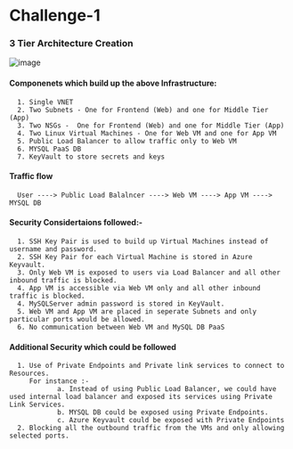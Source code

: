 # Challenge-1

### 3 Tier Architecture Creation

![image](https://user-images.githubusercontent.com/47051115/129131072-905b9d81-2bf0-4de5-885d-19bf2d872d72.png)

#### Componenets which build up the above Infrastructure:
      1. Single VNET
      2. Two Subnets - One for Frontend (Web) and one for Middle Tier (App)
      3. Two NSGs -  One for Frontend (Web) and one for Middle Tier (App)
      4. Two Linux Virtual Machines - One for Web VM and one for App VM 
      5. Public Load Balancer to allow traffic only to Web VM
      6. MYSQL PaaS DB
      7. KeyVault to store secrets and keys
 
#### Traffic flow
      User ----> Public Load Balalncer ----> Web VM ----> App VM ----> MYSQL DB
   
#### Security Considertaions followed:-
      1. SSH Key Pair is used to build up Virtual Machines instead of username and password.
      2. SSH Key Pair for each Virtual Machine is stored in Azure Keyvault.
      3. Only Web VM is exposed to users via Load Balancer and all other inbound traffic is blocked.
      4. App VM is accessible via Web VM only and all other inbound traffic is blocked.
      4. MySQLServer admin password is stored in KeyVault.
      5. Web VM and App VM are placed in seperate Subnets and only particular ports would be allowed.
      6. No communication between Web VM and MySQL DB PaaS
      
#### Additional Security which could be followed
      1. Use of Private Endpoints and Private link services to connect to Resources.
         For instance :-
                a. Instead of using Public Load Balancer, we could have used internal load balancer and exposed its services using Private Link Services.
                b. MYSQL DB could be exposed using Private Endpoints.
                c. Azure Keyvault could be exposed with Private Endpoints
      2. Blocking all the outbound traffic from the VMs and only allowing selected ports.
